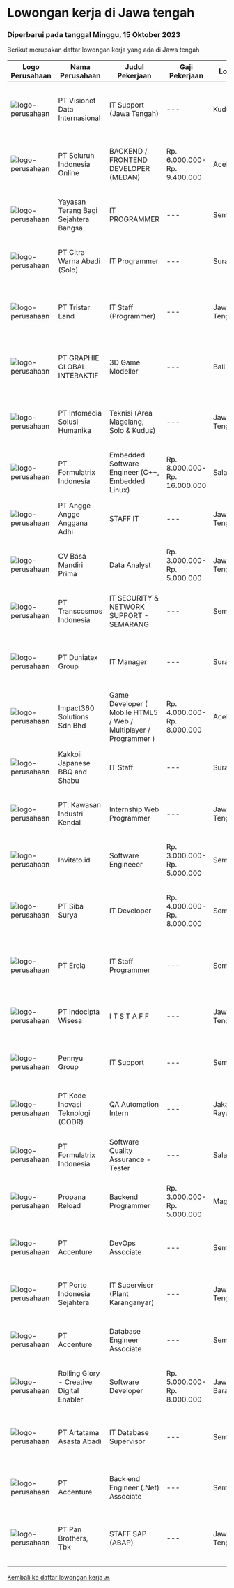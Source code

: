 
  # Lowongan kerja di Jawa tengah

  ### Diperbarui pada tanggal Minggu, 15 Oktober 2023

  Berikut merupakan daftar lowongan kerja yang ada di Jawa tengah

  |Logo Perusahaan | Nama Perusahaan | Judul Pekerjaan | Gaji Pekerjaan | Lokasi | Deskripsi | Tanggal diunggah | Pranala |
  | -------------- | --------------- | --------------- | --------- | --------- | -------------- | ------- | ----------- |
  |![logo-perusahaan](https://image-service-cdn.seek.com.au/84d23b3586ee4efd70ea62878095fcc6b1639e33/ee4dce1061f3f616224767ad58cb2fc751b8d2dc)|PT Visionet Data Internasional|IT Support (Jawa Tengah)|---|Kudus|Tanggung Jawab Utama : Monitoring system, jaringan (server), desktop, dan network Melakukan troubleshooting jaringan, hardware dan software Maintain...|Jumat, 13 Oktober 2023|https://www.jobstreet.co.id/id/job/it-support-jawa-tengah-4498516?token=0~0b2f65fa-7321-42f1-9ac5-966040b5b1d4&sectionRank=1&jobId=jobstreet-id-job-4498516|
|![logo-perusahaan](https://image-service-cdn.seek.com.au/c768f0670f8f8212da7de609b6af9d0b2e5134cc/ee4dce1061f3f616224767ad58cb2fc751b8d2dc)|PT Seluruh Indonesia Online|BACKEND / FRONTEND DEVELOPER (MEDAN)|Rp. 6.000.000-Rp. 9.400.000|Aceh|Back End Developer Requirements:-Candidate must possess at least Diploma, Bachelor Degree in computer science / Information Technology, Engineering...|Sabtu, 14 Oktober 2023|https://www.jobstreet.co.id/id/job/backend-frontend-developer-medan-4499121?token=0~0b2f65fa-7321-42f1-9ac5-966040b5b1d4&sectionRank=2&jobId=jobstreet-id-job-4499121|
|![logo-perusahaan](https://image-service-cdn.seek.com.au/a051907dd4a17cef0b2ef1eb44dcbcebe7c010f6/ee4dce1061f3f616224767ad58cb2fc751b8d2dc)|Yayasan Terang Bagi Sejahtera Bangsa|IT PROGRAMMER|---|Semarang|KualifikasiUmur maksimal 35 tahun Gelar Sarjana (S1) Jurusan Teknologi Informatika, dengan minimal IPK 3.00 Pengalaman Minimal 5 Tahun Memproduksi...|Selasa, 10 Oktober 2023|https://www.jobstreet.co.id/id/job/it-programmer-4494219?token=0~0b2f65fa-7321-42f1-9ac5-966040b5b1d4&sectionRank=3&jobId=jobstreet-id-job-4494219|
|![logo-perusahaan](https://image-service-cdn.seek.com.au/26bdd7141f56284c31099b991bb53c5467975651/ee4dce1061f3f616224767ad58cb2fc751b8d2dc)|PT Citra Warna Abadi (Solo)|IT Programmer|---|Surakarta|Usia Max 30 Tahun. SMK/D3/S1 ( Teknologi Informatika, Ilmu Komputer,/Sistem Informasi ) Menguasai Bahasa pemrograman diantaranya CI, Python, Java,...|Senin, 09 Oktober 2023|https://www.jobstreet.co.id/id/job/it-programmer-4493491?token=0~0b2f65fa-7321-42f1-9ac5-966040b5b1d4&sectionRank=4&jobId=jobstreet-id-job-4493491|
|![logo-perusahaan](https://image-service-cdn.seek.com.au/f2336c2f46c44f8cb6457faa252d81a8ef17d1fa/ee4dce1061f3f616224767ad58cb2fc751b8d2dc)|PT Tristar Land|IT Staff (Programmer)|---|Jawa Tengah|D3/D4/S1 Teknik Informatika Berpengalaman dengan database MSSQL (Sql Server) khususnya penulisan query, trigger dan procedure TSql Menguasai bahasa...|Senin, 09 Oktober 2023|https://www.jobstreet.co.id/id/job/it-staff-programmer-4493146?token=0~0b2f65fa-7321-42f1-9ac5-966040b5b1d4&sectionRank=5&jobId=jobstreet-id-job-4493146|
|![logo-perusahaan](https://image-service-cdn.seek.com.au/f9a751ea24d68e4658d0eb7882e2db58a9b95cb0/ee4dce1061f3f616224767ad58cb2fc751b8d2dc)|PT GRAPHIE GLOBAL INTERAKTIF|3D Game Modeller|---|Bali|Job Responsibilities: Creating 3D Model character for game Smoothing a 3D file Editing 3D File UV Unwrap texturing Humanoid Rigging Required Software...|Selasa, 03 Oktober 2023|https://www.jobstreet.co.id/id/job/3d-game-modeller-4486438?token=0~0b2f65fa-7321-42f1-9ac5-966040b5b1d4&sectionRank=6&jobId=jobstreet-id-job-4486438|
|![logo-perusahaan](https://image-service-cdn.seek.com.au/63373d162568ae23aa2bd2a36d347af5a9d4476e/ee4dce1061f3f616224767ad58cb2fc751b8d2dc)|PT Infomedia Solusi Humanika|Teknisi (Area Magelang, Solo & Kudus)|---|Jawa Tengah|Kualifikasi : Usia maksimal 26 tahun. Pendidikan min SMA/SMK/Sederajat. Memiliki pemahaman Teknis dan Topologi Jaringan. Memiliki pemahaman terkait...|Senin, 09 Oktober 2023|https://www.jobstreet.co.id/id/job/teknisi-area-magelang-solo-kudus-4492668?token=0~0b2f65fa-7321-42f1-9ac5-966040b5b1d4&sectionRank=7&jobId=jobstreet-id-job-4492668|
|![logo-perusahaan](https://image-service-cdn.seek.com.au/e68aac730da390a16ce750d09b06eaca69364b55/ee4dce1061f3f616224767ad58cb2fc751b8d2dc)|PT Formulatrix Indonesia|Embedded Software Engineer (C++, Embedded Linux)|Rp. 8.000.000-Rp. 16.000.000|Salatiga|Headquartered in Dubai, UAE, FORMULATRIX is a fast-growing robotic automation equipment manufacturer and software solutions provider to leading...|Senin, 09 Oktober 2023|https://www.jobstreet.co.id/id/job/embedded-software-engineer-c-embedded-linux-4492784?token=0~0b2f65fa-7321-42f1-9ac5-966040b5b1d4&sectionRank=8&jobId=jobstreet-id-job-4492784|
|![logo-perusahaan](https://image-service-cdn.seek.com.au/f2a61333a08f31286b1ee50c97beee7bdd9d136b/ee4dce1061f3f616224767ad58cb2fc751b8d2dc)|PT Angge Angge Anggana Adhi|STAFF IT|---|Jawa Tengah|Kualifikasi : Pendidikan min D3/S1 Teknik Informatika / Sistem Informasi Fresh Graduate &amp; non pengalaman kerja bisa mendaftar Menguasai TCP/IP,...|Rabu, 11 Oktober 2023|https://www.jobstreet.co.id/id/job/staff-it-1037175768?token=0~0b2f65fa-7321-42f1-9ac5-966040b5b1d4&sectionRank=9&jobId=jobstreet-id-job-1037175768|
|![logo-perusahaan](https://image-service-cdn.seek.com.au/5f7168d459d18df2db294531855e06f419bfc0e6/ee4dce1061f3f616224767ad58cb2fc751b8d2dc)|CV Basa Mandiri Prima|Data Analyst|Rp. 3.000.000-Rp. 5.000.000|Jawa Tengah|BERPRESTASI TAPI TAK ADA PROMOSI ?Tenang, ada jenjang karir di CV. Basa Mandiri PrimaCV Basa Mandiri Prima adalah Retail Supermarket dan Department...|Kamis, 05 Oktober 2023|https://www.jobstreet.co.id/id/job/data-analyst-4489372?token=0~0b2f65fa-7321-42f1-9ac5-966040b5b1d4&sectionRank=10&jobId=jobstreet-id-job-4489372|
|![logo-perusahaan](https://image-service-cdn.seek.com.au/374389e48331cfd91c0ced8caa71fbe1d182cabe/ee4dce1061f3f616224767ad58cb2fc751b8d2dc)|PT Transcosmos Indonesia|IT SECURITY & NETWORK SUPPORT - SEMARANG|---|Semarang|Job Description:1. Real-time Monitoring:Monitoring systems and applications in real-time to detect anomalies, irregularities, or performance...|Kamis, 05 Oktober 2023|https://www.jobstreet.co.id/id/job/it-security-network-support-semarang-4489427?token=0~0b2f65fa-7321-42f1-9ac5-966040b5b1d4&sectionRank=11&jobId=jobstreet-id-job-4489427|
|![logo-perusahaan](https://image-service-cdn.seek.com.au/9ae8aad4308070437402caaa983b8a7c2c573dc8/ee4dce1061f3f616224767ad58cb2fc751b8d2dc)|PT Duniatex Group|IT Manager|---|Surakarta|As an IT Manager, she/he must have an excellent skills and knowledge about system, programming, database knowledge, as well as leadership skills to...|Senin, 02 Oktober 2023|https://www.jobstreet.co.id/id/job/it-manager-4485122?token=0~0b2f65fa-7321-42f1-9ac5-966040b5b1d4&sectionRank=12&jobId=jobstreet-id-job-4485122|
|![logo-perusahaan](https://image-service-cdn.seek.com.au/cedff589ebe9d852a33989a35efb7fc721ea237a/ee4dce1061f3f616224767ad58cb2fc751b8d2dc)|Impact360 Solutions Sdn Bhd|Game Developer ( Mobile HTML5 / Web / Multiplayer / Programmer )|Rp. 4.000.000-Rp. 8.000.000|Aceh|We are hiring remote HTML5 game developers from all parts of Indonesia. If you have real experience building HTML5 games or applications, you're...|Senin, 09 Oktober 2023|https://www.jobstreet.co.id/id/job/game-developer-mobile-html5-web-multiplayer-programmer-5551698/origin/my?token=0~0b2f65fa-7321-42f1-9ac5-966040b5b1d4&sectionRank=13&jobId=jobstreet-my-job-5551698|
|![logo-perusahaan](https://image-service-cdn.seek.com.au/8c17790e23671e6fa74ff3ece5f13aeede5ce825/ee4dce1061f3f616224767ad58cb2fc751b8d2dc)|Kakkoii Japanese BBQ and Shabu|IT Staff|---|Surakarta|Usia 25 - 35 tahun Pendidikan minimal D3 Informatika Berpengalaman di bidangnya minimal 1 tahun Mampu trouble shooting computer Menguasai...|Selasa, 03 Oktober 2023|https://www.jobstreet.co.id/id/job/it-staff-4486410?token=0~0b2f65fa-7321-42f1-9ac5-966040b5b1d4&sectionRank=14&jobId=jobstreet-id-job-4486410|
|![logo-perusahaan](https://image-service-cdn.seek.com.au/4777cfd62677e825f561371d10c35c5b1b981348/ee4dce1061f3f616224767ad58cb2fc751b8d2dc)|PT. Kawasan Industri Kendal|Internship Web Programmer|---|Jawa Tengah|Qualification D3 or S1 Informatics or Computer Depth knowledge of PHP and Laravel Good knowledge of MySQL Database Have a willingness to be placed in...|Rabu, 04 Oktober 2023|https://www.jobstreet.co.id/id/job/internship-web-programmer-4489043?token=0~0b2f65fa-7321-42f1-9ac5-966040b5b1d4&sectionRank=15&jobId=jobstreet-id-job-4489043|
|![logo-perusahaan](https://image-service-cdn.seek.com.au/eb4ed31f8d572b7b207fe1bad5e73795e2684213/ee4dce1061f3f616224767ad58cb2fc751b8d2dc)|Invitato.id|Software Engineeer|Rp. 3.000.000-Rp. 5.000.000|Semarang|Qualifications: Proficient in HTML, CSS &amp; Javascript Having experience in React.js &amp; Git A solid understanding of web design Interest in...|Senin, 09 Oktober 2023|https://www.jobstreet.co.id/id/job/software-engineeer-4492243?token=0~0b2f65fa-7321-42f1-9ac5-966040b5b1d4&sectionRank=16&jobId=jobstreet-id-job-4492243|
|![logo-perusahaan](https://image-service-cdn.seek.com.au/f8941ef30182eb55b36098f3e149aabdeb319b30/ee4dce1061f3f616224767ad58cb2fc751b8d2dc)|PT Siba Surya|IT Developer|Rp. 4.000.000-Rp. 8.000.000|Semarang|IT Developer StaffJobdescs: Melakukan maintain program yang sudah ada Membuat proyek program baru sesuai kebutuhan perusahaan Requirements: Usia maks....|Senin, 02 Oktober 2023|https://www.jobstreet.co.id/id/job/it-developer-4486203?token=0~0b2f65fa-7321-42f1-9ac5-966040b5b1d4&sectionRank=17&jobId=jobstreet-id-job-4486203|
|![logo-perusahaan](https://image-service-cdn.seek.com.au/cc8d8c9f0ba1f73a44b17955bdd729eab0a12a93/ee4dce1061f3f616224767ad58cb2fc751b8d2dc)|PT Erela|IT Staff Programmer|---|Semarang|Kualifikasi: Lulusan D3 / S1 Informatika Fresh graduate atau berpengalaman Menguasai pemrograman website (PHP, jQuery) Menguasai query database...|Selasa, 03 Oktober 2023|https://www.jobstreet.co.id/id/job/it-staff-programmer-4486425?token=0~0b2f65fa-7321-42f1-9ac5-966040b5b1d4&sectionRank=18&jobId=jobstreet-id-job-4486425|
|![logo-perusahaan](https://i.ibb.co/sqvTCh9/112815900-stock-vector-no-image-available-icon-flat-vector.webp)|PT Indocipta Wisesa|I T  S T A F F|---|Jawa Tengah|Perusahaan manufactur coating &amp; adhesive di Semarang, mengajak bergabung kandidat yang antusias sebagai :I T STAFFKualifikasi D3 / S1 Ilmu...|Senin, 02 Oktober 2023|https://www.jobstreet.co.id/id/job/i-t-s-t-a-f-f-4485023?token=0~0b2f65fa-7321-42f1-9ac5-966040b5b1d4&sectionRank=19&jobId=jobstreet-id-job-4485023|
|![logo-perusahaan](https://image-service-cdn.seek.com.au/0795e7d893a4b3722cfb89bb3b11356aac592fcd/ee4dce1061f3f616224767ad58cb2fc751b8d2dc)|Pennyu Group|IT Support|---|Semarang|Requirements :- Candidate must possess at least a Bachelor's degree (Any Major in Computer Science, Informatics, or Computer Engineering is highly...|Rabu, 27 September 2023|https://www.jobstreet.co.id/id/job/it-support-4482189?token=0~0b2f65fa-7321-42f1-9ac5-966040b5b1d4&sectionRank=20&jobId=jobstreet-id-job-4482189|
|![logo-perusahaan](https://image-service-cdn.seek.com.au/f9a43488fb6cd9c390e0bc30837cba2409c40d5b/ee4dce1061f3f616224767ad58cb2fc751b8d2dc)|PT Kode Inovasi Teknologi (CODR)|QA Automation Intern|---|Jakarta Raya|Job Description: Write test scripts to automate complex test cases and scenarios for web and/or mobile applications Implement strategy for quality...|Jumat, 29 September 2023|https://www.jobstreet.co.id/id/job/qa-automation-intern-4484164?token=0~0b2f65fa-7321-42f1-9ac5-966040b5b1d4&sectionRank=21&jobId=jobstreet-id-job-4484164|
|![logo-perusahaan](https://image-service-cdn.seek.com.au/e68aac730da390a16ce750d09b06eaca69364b55/ee4dce1061f3f616224767ad58cb2fc751b8d2dc)|PT Formulatrix Indonesia|Software Quality Assurance - Tester|---|Salatiga|Headquartered in Dubai, United Arab Emirates, FORMULATRIX is fast growing robotic automation equipment manufacturer and software solutions provider to...|Senin, 02 Oktober 2023|https://www.jobstreet.co.id/id/job/software-quality-assurance-tester-4485408?token=0~0b2f65fa-7321-42f1-9ac5-966040b5b1d4&sectionRank=22&jobId=jobstreet-id-job-4485408|
|![logo-perusahaan](https://image-service-cdn.seek.com.au/f6bf73867767d7d6531333472a0aa3f389aba586/ee4dce1061f3f616224767ad58cb2fc751b8d2dc)|Propana Reload|Backend Programmer|Rp. 3.000.000-Rp. 5.000.000|Magelang|Kualifikasi: Pendidikan Minimal S1 Teknik Informatika IPK Minimal 3.25 Berpengalaman Minimal 1-2 tahun (Diutamakan) Mampu Mengintegrasikan API Bahasa...|Jumat, 29 September 2023|https://www.jobstreet.co.id/id/job/backend-programmer-4482992?token=0~0b2f65fa-7321-42f1-9ac5-966040b5b1d4&sectionRank=23&jobId=jobstreet-id-job-4482992|
|![logo-perusahaan](https://image-service-cdn.seek.com.au/1c2e28fa09a87d89b9dac6106fdc6fa435c484bb/ee4dce1061f3f616224767ad58cb2fc751b8d2dc)|PT Accenture|DevOps Associate|---|Semarang|Support our clients in achieving the benefits that DevOps can offer Design and implement DevOps platform which covers areas such as build automation,...|Kamis, 28 September 2023|https://www.jobstreet.co.id/id/job/devops-associate-4483265?token=0~0b2f65fa-7321-42f1-9ac5-966040b5b1d4&sectionRank=24&jobId=jobstreet-id-job-4483265|
|![logo-perusahaan](https://image-service-cdn.seek.com.au/d12aaa52d90c73bc0b3a659810e789eafc81aeb3/ee4dce1061f3f616224767ad58cb2fc751b8d2dc)|PT Porto Indonesia Sejahtera|IT Supervisor (Plant Karanganyar)|---|Jawa Tengah|Deskripsi pekerjaan: Maintenance dan instalasi Software/hardware PC, Jaringan komputer access point, router, (WAN, LAN, VPN). Troubleshooting...|Senin, 25 September 2023|https://www.jobstreet.co.id/id/job/it-supervisor-plant-karanganyar-4480280?token=0~0b2f65fa-7321-42f1-9ac5-966040b5b1d4&sectionRank=25&jobId=jobstreet-id-job-4480280|
|![logo-perusahaan](https://image-service-cdn.seek.com.au/1c2e28fa09a87d89b9dac6106fdc6fa435c484bb/ee4dce1061f3f616224767ad58cb2fc751b8d2dc)|PT Accenture|Database Engineer Associate|---|Semarang|Perform ETL data migration by extracting from various sources then transforming data obtained to a specified format/calculation and finally loading...|Kamis, 28 September 2023|https://www.jobstreet.co.id/id/job/database-engineer-associate-4483264?token=0~0b2f65fa-7321-42f1-9ac5-966040b5b1d4&sectionRank=26&jobId=jobstreet-id-job-4483264|
|![logo-perusahaan](https://image-service-cdn.seek.com.au/5959c6c0a975dd0c1093495df1aefba5c8f60f57/ee4dce1061f3f616224767ad58cb2fc751b8d2dc)|Rolling Glory - Creative Digital Enabler|Software Developer|Rp. 5.000.000-Rp. 8.000.000|Jawa Barat|Responsibilities : Collaborate in digital product development with Project Manager, team, and stakeholders. Analyze, plan, and design software based...|Selasa, 26 September 2023|https://www.jobstreet.co.id/id/job/software-developer-4481032?token=0~0b2f65fa-7321-42f1-9ac5-966040b5b1d4&sectionRank=27&jobId=jobstreet-id-job-4481032|
|![logo-perusahaan](https://image-service-cdn.seek.com.au/9462de82dbaea67828c85e97d424d4d458e30e71/ee4dce1061f3f616224767ad58cb2fc751b8d2dc)|PT Artatama Asasta Abadi|IT Database Supervisor|---|Semarang|Responsibilities include:  Database Administrator Data Analyst System Analyst IT Support &amp; Security Melakukan service dan pemeliharaan hardware...|Jumat, 22 September 2023|https://www.jobstreet.co.id/id/job/it-database-supervisor-4478100?token=0~0b2f65fa-7321-42f1-9ac5-966040b5b1d4&sectionRank=28&jobId=jobstreet-id-job-4478100|
|![logo-perusahaan](https://image-service-cdn.seek.com.au/1c2e28fa09a87d89b9dac6106fdc6fa435c484bb/ee4dce1061f3f616224767ad58cb2fc751b8d2dc)|PT Accenture|Back end Engineer (.Net) Associate|---|Semarang|Work with Project management and solution architects to estimate and scope out projects. Work with frontend development team to create and optimize...|Rabu, 20 September 2023|https://www.jobstreet.co.id/id/job/back-end-engineer-.net-associate-4475766?token=0~0b2f65fa-7321-42f1-9ac5-966040b5b1d4&sectionRank=29&jobId=jobstreet-id-job-4475766|
|![logo-perusahaan](https://image-service-cdn.seek.com.au/246ed43127dc50d6ad4ae2ecd45f339fcbb449d1/ee4dce1061f3f616224767ad58cb2fc751b8d2dc)|PT Pan Brothers, Tbk|STAFF SAP (ABAP)|---|Jawa Tengah|Bertanggung jawab untuk membuat coding semua RICEF yang diminta functional.Persyaratan:Pendidikan minimal D3 Teknik Informatika, Sistem InformasiPaham...|Rabu, 20 September 2023|https://www.jobstreet.co.id/id/job/staff-sap-abap-4476156?token=0~0b2f65fa-7321-42f1-9ac5-966040b5b1d4&sectionRank=30&jobId=jobstreet-id-job-4476156|


  [Kembali ke daftar lowongan kerja 🔙](../README.md#daftar-lowongan-kerja)
  